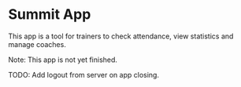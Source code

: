 # Summit App

This app is a tool for trainers to check attendance, view statistics and manage coaches.

Note: This app is not yet finished.

TODO: Add logout from server on app closing.